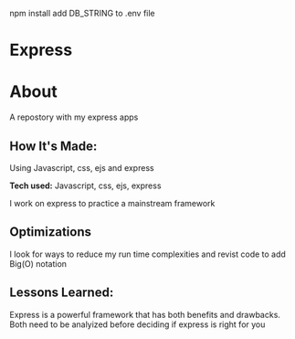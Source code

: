 npm install
add DB_STRING to .env file


# Express

# About
A repostory with my express apps

## How It's Made:
Using Javascript, css, ejs and express

**Tech used:** Javascript, css, ejs, express 

I work on express to practice a mainstream framework


## Optimizations

I look for ways to reduce my run time complexities and revist code to add Big(O) notation



## Lessons Learned:
Express is a powerful framework that has both benefits and drawbacks. Both need to be analyized before deciding if express is right for you
